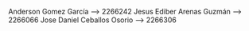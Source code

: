 
Anderson Gomez García           --> 2266242
Jesus Ediber Arenas Guzmán      --> 2266066 
Jose Daniel Ceballos Osorio     --> 2266306